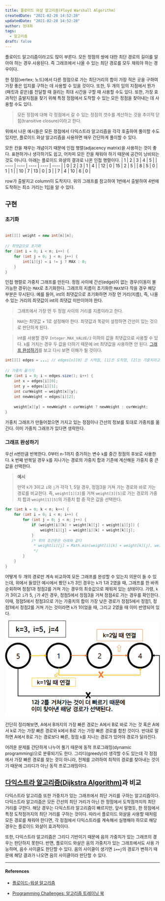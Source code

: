 ```yaml
---
title: 플로이드 와샬 알고리즘(Floyd Warshall Algorithm)
createdDate: "2021-02-28 14:52:28"
updatedDate: "2021-02-28 14:52:28"
author: 정대화
tags:
  - 알고리즘
draft: false
---
```


플로이드 알고리즘이라고도 많이 부른다. 모든 정점의 쌍에 대한 최단 경로의 길이를 알아야 하는 경우 사용된다. 즉 그래프에서 나올 수 있는 최단 경로를 모두 채워야 하는 경우이다.

한 정점(vertex; 노드)에서 다른 정점으로 가는 최단거리의 합이 가장 적은 곳을 구하여 가장 좋은 입지를 구하는 데 사용할 수 있을 것이다. 또한, 두 개의 임의 지점에서 뭔가(패킷과 같은)를 전달할 때 걸리는 최대 시간을 구할 때 사용할 수도 있다. 또한, 가장 효과적인 출발지점을 찾기 위해 특정 정점에서 도착할 수 있는 모든 정점을 찾아내는 데 사용할 수도 있다.

>    모든 정점에 대해 각 정점에서 갈 수 있는 정점의 갯수를 계산하는 것을 추이적 닫힘(transitive closure)이라고 한다.

위에서 나온 예시들은 모든 정점에서 다익스트라 알고리즘을 각각 호출하여 풀이할 수도 있지만, 플로이드 와샬 알고리즘을 사용하면 매우 간단하게 풀이할 수 있다.

모든 칸을 채우는 개념이기 때문에 인접 행렬(adjacency matrix)을 사용하는 것이 좋다. 표현하거나 생각하기도 쉽고, 어차피 모든 칸을 채워야 하기 때문에 공간이 낭비되는 것도 아니다. 아래는 플로이드 와샬의 결과로 나온 인접 행렬이다.
| 1    | 2    | 3    | 4    | 5    |
| ---- | ---- | ---- | ---- | ---- |
| 0    | 2    | 3    | 1    | 4    |
| 12   | 0    | 15   | 2    | 5    |
| 8    | 5    | 0    | 1    | 1    |
| 10   | 7    | 13   | 0    | 3    |
| 7    | 4    | 10   | 6    | 0    |

row가 출발지고 column이 도착지다. 위의 그래프를 참고하여 1번에서 출발하여 4번에 도착하는 최소 거리는 1임을 알 수 있다.

## 구현

### 초기화

```java

int[][] weight = new int[n][n];

// 최댓값으로 초기화
for (int i = 0; i < n; i++) {
    for (int j = 0; j < n; j++) {
        int[i][j] = i != j ? MAX : 0;
    }
}
```

인접 행렬로 가중치 그래프를 만든다. 정점 사이에 간선(edge)이 없는 경우(이동이 불가능한 경우)는 `MAX`로 초기화한다. 그래프의 지름이 초기화한 `MAX`보다 작을 경우 해당 부분은 무시된다. 예를 들어, int의 최댓값으로 초기화하면 가장 먼 거리(지름), 즉, 나올 수 있는 거리의 최댓값이 int의 최댓값 미만이어야 한다.

>   그래프에서 가장 먼 두 정점 사이의 거리를 지름이라고 한다.

>   `MAX`는 최댓값 + 1로 설정해야 한다. 최댓값과 똑같이 설정하면 간선이 있는 것으로 판단하게 된다.

>   int를 사용할 경우 `Integer.MAX_VALUE/2` 이하의 값을 최댓값으로 사용할 수 있다. `k`를 거치는 경우 두 값을 더하기 때문에 int 최댓값을 사용하면 안 된다. [그래프 완성하기](#그래프-완성하기)를 보고 다시 보면 이해가 될 것이다.

```java
int[][] edges = ...; // edges[n][0] 은 시작점, [1]은 도착점, [2]는 가중치라고 이며, 충분한 데이터가 들었다고 가정한다.

// 가중치 옮기기
for (int i = 0; i < edges.size(); i++) {
    int x = edges[i][0];
    int y = edges[i][1];
    int curWeight = weight[x][y];
    int newWeight = edges[i][2];
    
    weight[x][y] = newWeight < curWeight ? newWeight : curWeight;
}
```

가중치 그래프가 만들어졌으면 가지고 있는 정점이나 간선의 정보를 토대로 가중치를 옮긴다. 이미 가중치 그래프가 있다면 생략한다.

### 그래프 완성하기

우선 n번만큼 반복한다. 0부터 n-1까지 증가하는 변수 `k`를 중간 정점의 후보로 사용한다. k 번째 반복일 경우 `k`를 지나가는 경로의 가중치 합과 기존에 계산해둔 가중치 중 큰 값을 선택한다. 

>   **예시**
>
>   만약 `k`가 3이고 `i`와 `j`가 각각 1, 5일 경우, 정점3을 거쳐 가는 경로와 바로 가는 경로를 비교한다. 즉, `weight[1][3]`를 거쳐 `weight[3][5]`로 가는 경로의 가중치 합과 `weight[1][5]`의 가중치 합 중 작은 값을 선택한다.

```java
for (int k = 0; k < n; k++) {
    for (int i = 0; i < n; i++) {
        for (int j = 0; j < n; j++) {
            if (weight[i][k] + weight[k][j] < weight[i][j]) {
                weight[i][j] = weight[i][k] + weight[k][j];
            }
            /* 위의 조건문은 아래와 같다
             * weight[i][j] = Math.min(weight[i][k] + weight[k][j], weight[i][j]);
             */
        }
    }
}
```

어떻게 두 개의 경로만 계속 비교하여 모든 그래프를 완성할 수 있는지 의문이 들 수 있는데, 위에서 들었던 예시에서 봤던 `k`가 3인 경우는 `k`가 1과 2였을 때, 그래프를 한 바퀴 순회하며 정점1과 정점2를 거쳐 가는 경우의 최솟값으로 채워져 있는 상태이다. 가령, `k`가 3이고 `i`가 5, `j`가 4인 경우, 정점5에서 정점3을 거쳐 정점4로 가는 경우를 확인한다. 이때, 정점5에서 정점3으로 가는 가중치의 합이 가장 낮은 경로가 정점5에서 정점1, 정점1에서 정점2를 거쳐 가는 것이라면 `k`가 1이었을 때, 그리고 2였을 때 이미 반영되어 있다.

![플루이드와샬 설명](플로이드와샬01.png)

간단히 정리해보면, A에서 B까지의 가장 빠른 경로는 A에서 B로 바로 가는 것 혹은 A에서 k로 가는 가장 빠른 경로와 k에서 B로 가는 가장 빠른 경로를 합친 것이다. 반대로 말하면 A에서 B로 가는 경로보다 빠른, 정점 `k`를 지나는 경로가 있어야 경로가 달라진다.

어려운 문제를 간단하게 나누어 풀기 때문에 동적 프로그래밍(dynamic programming)으로 분류되기도 한다. 그리디(greedy)라 생각할 수도 있는데 각 정점에서 가장 빠른 경로를 찾는 것이 아니라, 전체를 고려하여 최적의 경로를 찾아내는 것이기 때문에 그리디가 아닌 동적 프로그래밍이다.

## [다익스트라 알고리즘(Dijkstra Algorithm)](https://ko.wikipedia.org/wiki/%EB%8D%B0%EC%9D%B4%ED%81%AC%EC%8A%A4%ED%8A%B8%EB%9D%BC_%EC%95%8C%EA%B3%A0%EB%A6%AC%EC%A6%98)과 비교

다익스트라 알고리즘 또한 가중치가 있는 그래프에서 최단 거리를 구하는 알고리즘이다. 다익스트라 알고리즘은 모든 간선의 최단 거리가 아닌 한 정점에서 도착점까지의 최단 거리를 구한다. 해당 경우는 다익스트라 알고리즘이 빠르지만, 앞서 말했듯, 한 정점에서 특정 도착점까지의 최단 거리를 구하는 것이다. 따라서 플로이드 와샬을 사용할 때처럼 모든 경로를 채워야 한다면, 각 정점에서 다익스트라를 계속해서 실행해야 하므로 해당 경우는 플로이드 와샬이 효과적이다.

또한, 다익스트라 알고리즘은 그리디 기반이기 때문에 음의 가중치가 있는 그래프의 경우는 판단하지 못한다. 반면, 플로이드 와샬은 음의 가중치가 있는 그래프에서도 사용 가능하며, 음수 사이클도 판단할 수 있다. 음의 사이클이 생기면 `i==j`의 경로가 변하기 때문에 해당 결과가 나오면 음의 사이클이라 판단할 수 있다.

---

#### References

-   [플로이드-워셜 알고리즘](https://ko.wikipedia.org/wiki/%ED%94%8C%EB%A1%9C%EC%9D%B4%EB%93%9C-%EC%9B%8C%EC%85%9C_%EC%95%8C%EA%B3%A0%EB%A6%AC%EC%A6%98)

-   [Programming Challenges: 알고리즘 트레이닝 북](https://www.hanbit.co.kr/store/books/look.php?p_code=B5937184860)